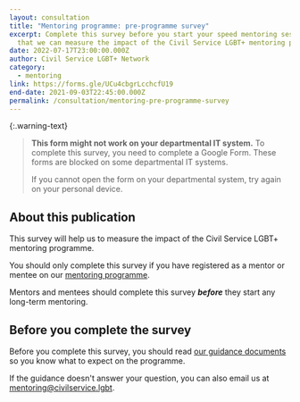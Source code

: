 ```yaml
---
layout: consultation
title: "Mentoring programme: pre-programme survey"
excerpt: Complete this survey before you start your speed mentoring sessions so
  that we can measure the impact of the Civil Service LGBT+ mentoring programme.
date: 2022-07-17T23:00:00.000Z
author: Civil Service LGBT+ Network
category:
  - mentoring
link: https://forms.gle/UCu4cbgrLcchcfU19
end-date: 2021-09-03T22:45:00.000Z
permalink: /consultation/mentoring-pre-programme-survey
---
```


{:.warning-text}
> **This form might not work on your departmental IT system.** To complete this survey, you need to complete a Google Form. These forms are blocked on some departmental IT systems.
>
> If you cannot open the form on your departmental system, try again on your personal device.

## About this publication

This survey will help us to measure the impact of the Civil Service LGBT+ mentoring programme.

You should only complete this survey if you have registered as a mentor or mentee on our [mentoring programme](/mentoring).

Mentors and mentees should complete this survey **_before_** they start any long-term mentoring.

## Before you complete the survey

Before you complete this survey, you should read [our guidance documents](https://www.civilservice.lgbt/publication/about-our-mentoring-programme) so you know what to expect on the programme.

If the guidance doesn't answer your question, you can also email us at [mentoring@civilservice.lgbt](mailto:mentoring@civilservice.lgbt).

